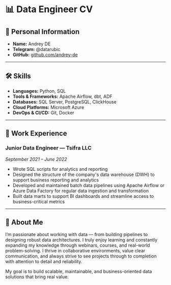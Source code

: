 # 📊 Data Engineer CV

## 👤 Personal Information
- **Name:** Andrey DE 
- **Telegram:** @datarubic  
- **GitHub:** [github.com/andrey-de](https://github.com/andrey-de)  


---

## 🛠 Skills
- **Languages:** Python, SQL  
- **Tools & Frameworks:** Apache Airflow, dbt, ADF  
- **Databases:** SQL Server, PostgreSQL, ClickHouse  
- **Cloud Platforms:** Microsoft Azure  
- **DevOps & CI/CD:** Git, Docker

---

## 💼 Work Experience

### Junior Data Engineer — Tsifra LLC  
*September 2021 – June 2022*  
- Wrote SQL scripts for analytics and reporting  
- Designed the structure of the company's data warehouse (DWH) to support business reporting and analytics  
- Developed and maintained batch data pipelines using Apache Airflow or Azure Data Factory for regular data ingestion and transformation  
- Built data marts to support BI dashboards and streamline access to business-critical metrics  


---

## 🙋 About Me

I’m passionate about working with data — from building pipelines to designing robust data architectures. I truly enjoy learning and constantly expanding my knowledge through webinars, courses, and real-world problem-solving. I thrive in collaborative environments, value clear communication, and always strive to see projects through to completion with attention to detail and reliability.  

My goal is to build scalable, maintainable, and business-oriented data solutions that bring real value.